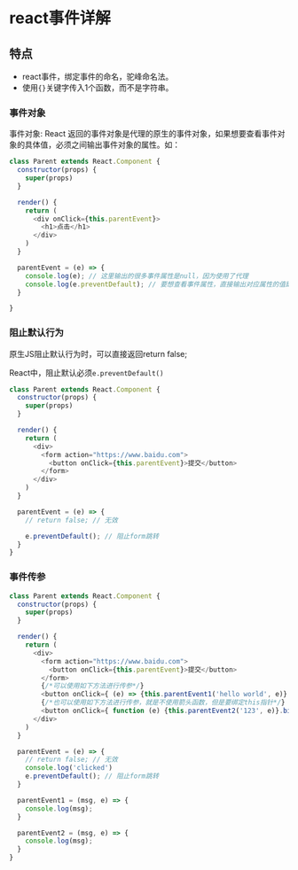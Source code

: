 # react事件详解

## 特点

- react事件，绑定事件的命名，驼峰命名法。
- 使用`{}`关键字传入1个函数，而不是字符串。

### 事件对象

事件对象: React 返回的事件对象是代理的原生的事件对象，如果想要查看事件对象的具体值，必须之间输出事件对象的属性。如：

```js
class Parent extends React.Component {
  constructor(props) {
    super(props)
  }

  render() {
    return (
      <div onClick={this.parentEvent}>
        <h1>点击</h1>
      </div>
    )
  }

  parentEvent = (e) => {
    console.log(e); // 这里输出的很多事件属性是null，因为使用了代理
    console.log(e.preventDefault); // 要想查看事件属性，直接输出对应属性的值即可查看
  }

}
```


### 阻止默认行为

原生JS阻止默认行为时，可以直接返回return false;

React中，阻止默认必须`e.preventDefault()`

```js
class Parent extends React.Component {
  constructor(props) {
    super(props)
  }

  render() {
    return (
      <div>
        <form action="https://www.baidu.com">
          <button onClick={this.parentEvent}>提交</button>
        </form>
      </div>
    )
  }

  parentEvent = (e) => {
    // return false; // 无效

    e.preventDefault(); // 阻止form跳转
  }
}
```

### 事件传参

```js
class Parent extends React.Component {
  constructor(props) {
    super(props)
  }

  render() {
    return (
      <div>
        <form action="https://www.baidu.com">
          <button onClick={this.parentEvent}>提交</button>
        </form>
        {/*可以使用如下方法进行传参*/}
        <button onClick={ (e) => {this.parentEvent1('hello world', e)} }>提交1</button>
        {/*也可以使用如下方法进行传参，就是不使用箭头函数，但是要绑定this指针*/}
        <button onClick={ function (e) {this.parentEvent2('123', e)}.bind(this) }>提交2</button>
      </div>
    )
  }

  parentEvent = (e) => {
    // return false; // 无效
    console.log('clicked')
    e.preventDefault(); // 阻止form跳转
  }

  parentEvent1 = (msg, e) => {
    console.log(msg);
  }

  parentEvent2 = (msg, e) => {
    console.log(msg);
  }
}
```

